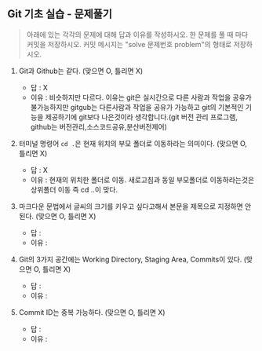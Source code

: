 ## Git 기초 실습 - 문제풀기

> 아래에 있는 각각의 문제에 대해 답과 이유를 작성하시오.
> 한 문제를 풀 때 마다 커밋을 저장하시오. 커밋 메시지는 "solve 문제번호 problem"의 형태로 저장하시오.



1. Git과 Github는 같다. (맞으면 O, 틀리면 X)

   - 답 : X
   - 이유 : 비슷하지만 다르다. 이유는 git은 실시간으로 다른 사람과 작업을 공유가 불가능하지만 gitgub는 다른사람과 작업을 공유가 가능하고 git의 기본적인 기능을 제공하기에 git보다 나은것이라 생각합니다.(git 버전 관리 프로그램, github는 버전관리,소스코드공유,분산버전제어)

   

2. 터미널 명령어 `cd .`은 현재 위치의 부모 폴더로 이동하라는 의미이다. (맞으면 O, 틀리면 X)

   - 답 : X
   - 이유 : 현재의 위치한 폴더로 이동. 새로고침과 동일 부모폴더로 이동하라는것은 상위폴더 이동 즉 cd ..이 맞다.



3. 마크다운 문법에서 글씨의 크기를 키우고 싶다고해서 본문을 제목으로 지정하면 안된다. (맞으면 O, 틀리면 X)
   - 답 :
   - 이유 :



4. Git의 3가지 공간에는 Working Directory, Staging Area, Commits이 있다. (맞으면 O, 틀리면 X)
   - 답 :
   - 이유 :



5. Commit ID는 중복 가능하다. (맞으면 O, 틀리면 X)
   - 답 :
   - 이유 :